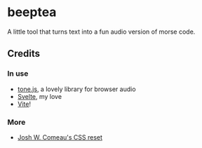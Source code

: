 # beeptea

A little tool that turns text into a fun audio version of morse code.

## Credits

### In use

- [tone.js](https://tonejs.github.io/), a lovely library for browser audio
- [Svelte](https://svelte.dev/), my love
- [Vite](https://vite.dev/)!

### More

- [Josh W. Comeau's CSS reset](https://www.joshwcomeau.com/css/custom-css-reset/)
